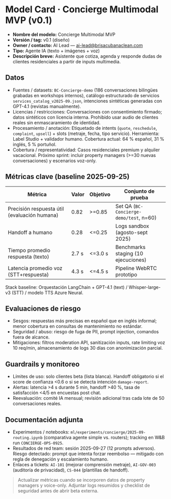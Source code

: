 # Model Card · Concierge Multimodal MVP (v0.1)

- **Nombre del modelo:** Concierge Multimodal MVP
- **Versión / tag:** v0.1 (diseño)
- **Owner / contacto:** AI Lead — ai-lead@brisacubanaclean.com
- **Tipo:** Agente IA (texto + imágenes + voz)
- **Descripción breve:** Asistente que cotiza, agenda y responde dudas de clientes residenciales a partir de inputs multimedia.

## Datos

- Fuentes / datasets: `BC-Concierge-demo` (186 conversaciones bilingües grabadas en workshops internos), catálogo estructurado de servicios `services_catalog_v2025-09.json`, intenciones sintéticas generadas con GPT-4.1 (revistas manualmente).
- Licencias / restricciones: Conversaciones con consentimiento firmado; datos sintéticos con licencia interna. Prohibido usar audio de clientes reales sin enmascaramiento de identidad.
- Procesamiento / anotación: Etiquetado de intents (`quote`, `reschedule`, `complaint`, `upsell`) + slots (metraje, fecha, tipo servicio). Herramienta: Label Studio + validador humano. Cobertura actual: 64 % español, 31 % inglés, 5 % portuñol.
- Cobertura / representatividad: Casos residenciales premium y alquiler vacacional. Próximo sprint: incluir property managers (>=30 nuevas conversaciones) y escenarios voz-only.

## Métricas clave (baseline 2025-09-25)

| Métrica                                      | Valor | Objetivo | Conjunto de prueba                      |
| -------------------------------------------- | ----- | -------- | --------------------------------------- |
| Precisión respuesta útil (evaluación humana) | 0.82  | >=0.85   | Set QA (`BC-Concierge-demo/test`, n=60) |
| Handoff a humano                             | 0.28  | <=0.25   | Logs sandbox (agosto-sept 2025)         |
| Tiempo promedio respuesta (texto)            | 2.7 s | <=3.0 s  | Benchmarks staging (10 ejecuciones)     |
| Latencia promedio voz (STT+respuesta)        | 4.3 s | <=4.5 s  | Pipeline WebRTC prototipo               |

Stack baseline: Orquestación LangChain + GPT-4.1 (text) / Whisper-large-v3 (STT) / modelo TTS Azure Neural.

## Evaluaciones de riesgo

- Sesgos: respuestas más precisas en español que en inglés informal; menor cobertura en consultas de mantenimiento no estándar.
- Seguridad / abuso: riesgo de fuga de PII, prompt injection, comandos fuera de alcance.
- Mitigaciones: filtros moderation API, sanitización inputs, rate limiting voz 10 req/min, almacenamiento de logs 30 días con anonimización parcial.

## Guardrails y monitoreo

- Límites de uso: solo clientes beta (lista blanca). Handoff obligatorio si el score de confianza <0.6 o si se detecta intención `damage-report`.
- Alertas: latencia >4 s durante 5 min, handoff >40 %, tasa de satisfacción <4/5 en encuestas post chat.
- Reevaluación: comité IA mensual; revisión adicional tras cada lote de 50 conversaciones reales.

## Documentación adjunta

- Experimentos / notebooks: `ml/experiments/concierge/2025-09-routing.ipynb` (comparativa agente simple vs. routers); tracking en W&B run `CONCIERGE-OPS-0925`.
- Resultados de red team: sesión 2025-09-27 (12 prompts adversos). Riesgo detectado: prompt que intenta forzar reembolso — mitigado con regla de denegación y escalamiento humano.
- Enlaces a tickets: `AI-101` (mejorar comprensión metraje), `AI-GOV-003` (auditoría de privacidad), `CS-044` (plantillas de handoff).

> Actualizar métricas cuando se incorporen datos de property managers y voice-only. Adjuntar logs resumidos y checklist de seguridad antes de abrir beta externa.
